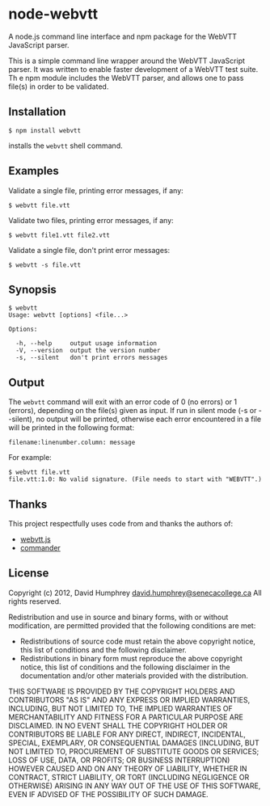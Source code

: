 # node-webvtt

A node.js command line interface and npm package for the WebVTT JavaScript parser.

This is a simple command line wrapper around the WebVTT JavaScript parser. It was written to enable faster development of a WebVTT test suite. Th
e npm module includes the WebVTT parser, and allows one to pass file(s) in order to be validated.

## Installation

    $ npm install webvtt

installs the `webvtt` shell command.

## Examples

Validate a single file, printing error messages, if any:

    $ webvtt file.vtt

Validate two files, printing error messages, if any:

    $ webvtt file1.vtt file2.vtt

Validate a single file, don't print error messages:

    $ webvtt -s file.vtt

## Synopsis

```
$ webvtt
Usage: webvtt [options] <file...>

Options:

  -h, --help     output usage information
  -V, --version  output the version number
  -s, --silent   don't print errors messages
```

## Output

The `webvtt` command will exit with an error code of 0 (no errors) or 1 (errors), depending on the file(s) given as input. If run in silent mode (-s or --silent), no output will be printed, otherwise each error encountered in a file will be printed in the following format:

```
filename:linenumber.column: message
```

For example:

```
$ webvtt file.vtt
file.vtt:1.0: No valid signature. (File needs to start with "WEBVTT".)
```

## Thanks

This project respectfully uses code from and thanks the authors of:

* [webvtt.js](https://bitbucket.org/annevk/webvtt)
* [commander](https://github.com/visionmedia/commander.js)

## License

Copyright (c) 2012, David Humphrey <david.humphrey@senecacollege.ca>
All rights reserved.

Redistribution and use in source and binary forms, with or without modification,
are permitted provided that the following conditions are met:

  * Redistributions of source code must retain the above copyright notice,
    this list of conditions and the following disclaimer.
  * Redistributions in binary form must reproduce the above copyright notice,
    this list of conditions and the following disclaimer in the documentation
    and/or other materials provided with the distribution.

THIS SOFTWARE IS PROVIDED BY THE COPYRIGHT HOLDERS AND CONTRIBUTORS "AS IS" AND ANY
EXPRESS OR IMPLIED WARRANTIES, INCLUDING, BUT NOT LIMITED TO, THE IMPLIED WARRANTIES
OF MERCHANTABILITY AND FITNESS FOR A PARTICULAR PURPOSE ARE DISCLAIMED. IN NO EVENT
SHALL THE COPYRIGHT HOLDER OR CONTRIBUTORS BE LIABLE FOR ANY DIRECT, INDIRECT,
INCIDENTAL, SPECIAL, EXEMPLARY, OR CONSEQUENTIAL DAMAGES (INCLUDING, BUT NOT LIMITED
TO, PROCUREMENT OF SUBSTITUTE GOODS OR SERVICES; LOSS OF USE, DATA, OR PROFITS; OR
BUSINESS INTERRUPTION) HOWEVER CAUSED AND ON ANY THEORY OF LIABILITY, WHETHER IN
CONTRACT, STRICT LIABILITY, OR TORT (INCLUDING NEGLIGENCE OR OTHERWISE) ARISING IN
ANY WAY OUT OF THE USE OF THIS SOFTWARE, EVEN IF ADVISED OF THE POSSIBILITY OF SUCH
DAMAGE.
